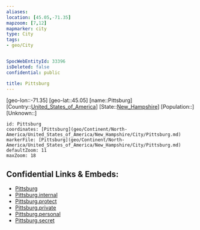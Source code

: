 ```yaml
---
aliases: 
location: [45.05,-71.35]
mapzoom: [7,12] 
mapmarker: city 
type: City
tags:
- geo/City


SpocWebEntityId: 33396
isDeleted: false
confidential: public

title: Pittsburg
---
```

[geo-lon::-71.35]
[geo-lat::45.05]
[name::Pittsburg]
[Country::[United_States_of_America](geo/Continent/North-America/United_States_of_America.md)]
[State::[New_Hampshire](geo/Continent/North-America/United_States_of_America/New_Hampshire.md)]
[Population::]
[Unknown::]


```leaflet
id: Pittsburg
coordinates: [Pittsburg](geo/Continent/North-America/United_States_of_America/New_Hampshire/City/Pittsburg.md)
markerFile: [Pittsburg](geo/Continent/North-America/United_States_of_America/New_Hampshire/City/Pittsburg.md)
defaultZoom: 11 
maxZoom: 18
```


## Confidential Links & Embeds: 
- [Pittsburg](../../../../../../../_public/geo/Continent/North-America/United_States_of_America/New_Hampshire/City/Pittsburg.md) 
- [Pittsburg.internal](../../../../../../../_internal/geo/Continent/North-America/United_States_of_America/New_Hampshire/City/Pittsburg.internal.md) 
- [Pittsburg.protect](../../../../../../../_protect/geo/Continent/North-America/United_States_of_America/New_Hampshire/City/Pittsburg.protect.md) 
- [Pittsburg.private](../../../../../../../_private/geo/Continent/North-America/United_States_of_America/New_Hampshire/City/Pittsburg.private.md) 
- [Pittsburg.personal](../../../../../../../_personal/geo/Continent/North-America/United_States_of_America/New_Hampshire/City/Pittsburg.personal.md) 
- [Pittsburg.secret](../../../../../../../_secret/geo/Continent/North-America/United_States_of_America/New_Hampshire/City/Pittsburg.secret.md) 
